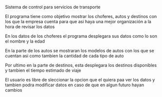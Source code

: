 
Sistema de control para servicios de transporte

El programa tiene como objetivo mostrar los choferes, autos y destinos con los que la empresa cuenta para que asi haya una mejor organización a la hora de revisar los datos

En los datos de los choferes el programa desplegara sus datos como lo son el nombre y la edad

En la parte de los autos se mostraran los modelos de autos con los que se cuentan asi como tambien la cantidad de cada tipo de auto

Por ultimo en la parte de destinos, esta desplegara los destinos disponibles y tambien el tiempo estimado de viaje

El usuario es libre de sleccionar la opcion que el quiera paa ver los datos y tambien podra modificar datos en caso de que en algun futuro hayan cambios

